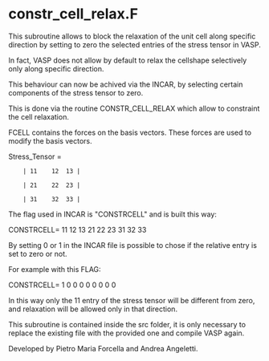 # constr_cell_relax.F
This subroutine allows to block the relaxation of the unit cell along specific direction by setting to zero the selected entries of the stress tensor in VASP. 

In fact, VASP does not allow by default to relax the cellshape selectively only along specific direction.

This behaviour can now be achived via the INCAR, by selecting certain components of the stress tensor to zero.

This is done via the routine CONSTR_CELL_RELAX which allow to constraint the cell relaxation.

FCELL contains the forces on the basis vectors. These forces are used to modify the basis vectors.

Stress_Tensor = 

		| 11	12	13 |

		| 21	22	23 |

		| 31	32	33 |

The flag used in INCAR is "CONSTRCELL" and is built this way:

CONSTRCELL= 11 12 13 21 22 23 31 32 33 

By setting 0 or 1 in the INCAR file is possible to chose if the relative entry is set to zero or not.

For example with this FLAG:

CONSTRCELL= 1 0 0 0 0 0 0 0 0

In this way only the 11 entry of the stress tensor will be different from zero, and relaxation will be allowed only in that direction.


This subroutine is contained inside the src folder, it is only necessary to replace the existing file with the provided one and compile VASP again.


Developed by Pietro Maria Forcella and Andrea Angeletti.
